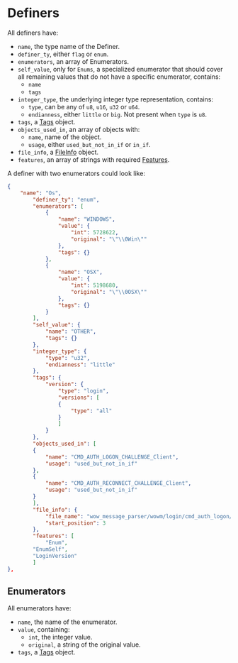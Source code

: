 # Definers

All definers have:

* `name`, the type name of the Definer.
* `definer_ty`, either `flag` or `enum`.
* `enumerators`, an array of Enumerators.
* `self_value`, only for `Enums`, a specialized enumerator that should cover all remaining values that do not have a specific enumerator, contains:
    * `name`
    * `tags`
* `integer_type`, the underlying integer type representation, contains:
    * `type`, can be any of `u8`, `u16`, `u32` or `u64`.
    * `endianness`, either `little` or `big`. Not present when `type` is `u8`.
* `tags`, a [Tags](tags.md) object.
* `objects_used_in`, an array of objects with:
    * `name`, name of the object.
    * `usage`, either `used_but_not_in_if` or `in_if`. 
* `file_info`, a [FileInfo](fileinfo.md) object.
* `features`, an array of strings with required [Features](../spec/features.md).

A definer with two enumerators could look like:

```json
{
    "name": "Os",
        "definer_ty": "enum",
        "enumerators": [
            {
                "name": "WINDOWS",
                "value": {
                    "int": 5728622,
                    "original": "\"\\0Win\""
                },
                "tags": {}
            },
            {
                "name": "OSX",
                "value": {
                    "int": 5198680,
                    "original": "\"\\0OSX\""
                },
                "tags": {}
            }
        ],
        "self_value": {
            "name": "OTHER",
            "tags": {}
        },
        "integer_type": {
            "type": "u32",
            "endianness": "little"
        },
        "tags": {
            "version": {
                "type": "login",
                "versions": [
                {
                    "type": "all"
                }
                ]
            }
        },
        "objects_used_in": [
        {
            "name": "CMD_AUTH_LOGON_CHALLENGE_Client",
            "usage": "used_but_not_in_if"
        },
        {
            "name": "CMD_AUTH_RECONNECT_CHALLENGE_Client",
            "usage": "used_but_not_in_if"
        }
        ],
        "file_info": {
            "file_name": "wow_message_parser/wowm/login/cmd_auth_logon/challenge_client.wowm",
            "start_position": 3
        },
        "features": [
            "Enum",
        "EnumSelf",
        "LoginVersion"
        ]
},
```

## Enumerators

All enumerators have:

* `name`, the name of the enumerator.
* `value`, containing:
    * `int`, the integer value.
    * `original`, a string of the original value.
* `tags`, a [Tags](tags.md) object.
